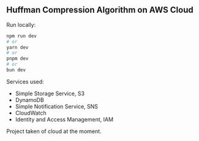 ## Huffman Compression Algorithm on AWS Cloud

Run locally:

```bash
npm run dev
# or
yarn dev
# or
pnpm dev
# or
bun dev
```

Services used:
 - Simple Storage Service, S3
 - DynamoDB
 - Simple Notification Service, SNS
 - CloudWatch
 - Identity and Access Management, IAM
   
Project taken of cloud at the moment.

